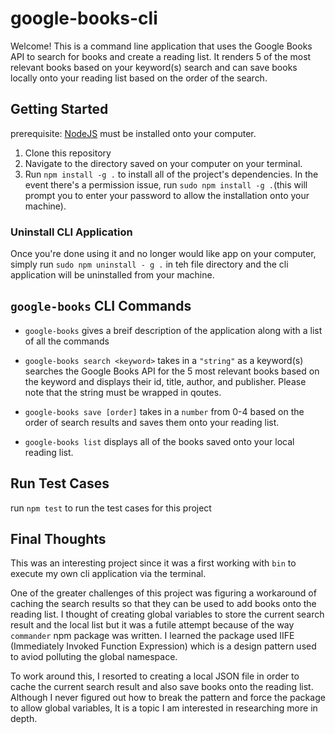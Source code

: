 # google-books-cli

Welcome! This is a command line application that uses the Google Books API to search for books and create a reading list. It renders 5 of the most relevant books based on your keyword(s) search and can save books locally onto your reading list based on the order of the search. 


## Getting Started

prerequisite: [NodeJS](https://nodejs.org/) must be installed onto your computer. 

1. Clone this repository 
2. Navigate to the directory saved on your computer on your terminal. 
3. Run `npm install -g .` to install all of the project's dependencies. In the event there's a permission issue, run 
`sudo npm install -g .`(this will prompt you to enter your password to allow the installation onto your machine).

### Uninstall CLI Application 
Once you're done using it and no longer would like app on your computer, simply run `sudo npm uninstall - g .` in teh file directory and the cli application will be uninstalled from your machine. 

## `google-books` CLI Commands

- `google-books` gives a breif description of the application along with a list of all the commands

- `google-books search <keyword>` takes in a `"string"` as a keyword(s) searches the Google Books API for the 5 most relevant books based on the keyword and displays their id, title, author, and publisher. Please note that the string must be wrapped in qoutes. 

- `google-books save [order]` takes in a `number` from 0-4 based on the order of search results and saves them onto your reading list. 

- `google-books list` displays all of the books saved onto your local reading list. 

## Run Test Cases

run `npm test` to run the test cases for this project

## Final Thoughts

This was an interesting project since it was a first working with `bin` to execute my own cli application via the terminal.

One of the greater challenges of this project was figuring a workaround of caching the search results so that they can be used to add books onto the reading list. I thought of creating global variables to store the current search result and the local list but it was a futile attempt because of the way `commander` npm package was written. I learned the package used IIFE (Immediately Invoked Function Expression) which is a design pattern used to aviod polluting the global namespace. 

To work around this, I resorted to creating a local JSON file in order to cache the current search result and also save books onto the reading list. Although I never figured out how to break the pattern and force the package to allow global variables, It is a topic I am interested in researching more in depth. 